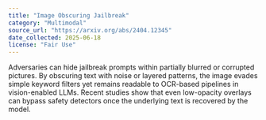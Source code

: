 ```yaml
---
title: "Image Obscuring Jailbreak"
category: "Multimodal"
source_url: "https://arxiv.org/abs/2404.12345"
date_collected: 2025-06-18
license: "Fair Use"
---
```

Adversaries can hide jailbreak prompts within partially blurred or corrupted pictures. By
obscuring text with noise or layered patterns, the image evades simple keyword filters yet
remains readable to OCR-based pipelines in vision-enabled LLMs. Recent studies show that
even low-opacity overlays can bypass safety detectors once the underlying text is recovered
by the model.
